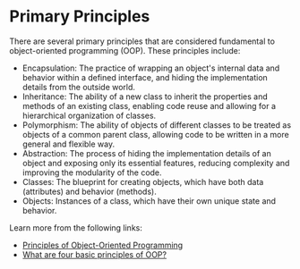 # Primary Principles

There are several primary principles that are considered fundamental to object-oriented programming (OOP). These principles include:

- Encapsulation: The practice of wrapping an object's internal data and behavior within a defined interface, and hiding the implementation details from the outside world.
- Inheritance: The ability of a new class to inherit the properties and methods of an existing class, enabling code reuse and allowing for a hierarchical organization of classes.
- Polymorphism: The ability of objects of different classes to be treated as objects of a common parent class, allowing code to be written in a more general and flexible way.
- Abstraction: The process of hiding the implementation details of an object and exposing only its essential features, reducing complexity and improving the modularity of the code.
- Classes: The blueprint for creating objects, which have both data (attributes) and behavior (methods).
- Objects: Instances of a class, which have their own unique state and behavior.

Learn more from the following links:

- [Principles of Object-Oriented Programming](https://khalilstemmler.com/articles/object-oriented/programming/4-principles/)
- [What are four basic principles of OOP?](https://medium.com/@cancerian0684/what-are-four-basic-principles-of-object-oriented-programming-645af8b43727)